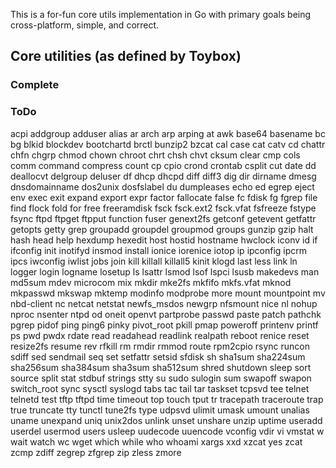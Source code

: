 This is a for-fun core utils implementation in Go with primary goals being cross-platform, simple, and correct.

## Core utilities (as defined by Toybox)

### Complete


### ToDo
acpi addgroup adduser alias ar arch arp arping at awk base64 basename bc bg blkid blockdev bootchartd brctl bunzip2 bzcat cal case cat catv cd chattr chfn chgrp chmod chown chroot chrt chsh chvt cksum clear cmp cols comm command compress count cp cpio crond crontab csplit cut date dd deallocvt delgroup deluser df dhcp dhcpd diff diff3 dig dir dirname dmesg dnsdomainname dos2unix dosfslabel du dumpleases echo ed egrep eject env exec exit expand export expr factor fallocate false fc fdisk fg fgrep file find flock fold for free freeramdisk fsck fsck.ext2 fsck.vfat fsfreeze fstype fsync ftpd ftpget ftpput function fuser genext2fs getconf getevent getfattr getopts getty grep groupadd groupdel groupmod groups gunzip gzip halt hash head help hexdump hexedit host hostid hostname hwclock iconv id if ifconfig init inotifyd insmod install ionice iorenice iotop ip ipconfig ipcrm ipcs iwconfig iwlist jobs join kill killall killall5 kinit klogd last less link ln logger login logname losetup ls lsattr lsmod lsof lspci lsusb makedevs man md5sum mdev microcom mix mkdir mke2fs mkfifo mkfs.vfat mknod mkpasswd mkswap mktemp modinfo modprobe more mount mountpoint mv nbd-client nc netcat netstat newfs_msdos newgrp nfsmount nice nl nohup nproc nsenter ntpd od oneit openvt partprobe passwd paste patch pathchk pgrep pidof ping ping6 pinky pivot_root pkill pmap poweroff printenv printf ps pwd pwdx rdate read readahead readlink realpath reboot renice reset resize2fs resume rev rfkill rm rmdir rmmod route rpm2cpio rsync runcon sdiff sed sendmail seq set setfattr setsid sfdisk sh sha1sum sha224sum sha256sum sha384sum sha3sum sha512sum shred shutdown sleep sort source split stat stdbuf strings stty su sudo sulogin sum swapoff swapon switch_root sync sysctl syslogd tabs tac tail tar taskset tcpsvd tee telnet telnetd test tftp tftpd time timeout top touch tput tr tracepath traceroute trap true truncate tty tunctl tune2fs type udpsvd ulimit umask umount unalias uname unexpand uniq unix2dos unlink unset unshare unzip uptime useradd userdel usermod users usleep uudecode uuencode vconfig vdir vi vmstat w wait watch wc wget which while who whoami xargs xxd xzcat yes zcat zcmp zdiff zegrep zfgrep zip zless zmore
